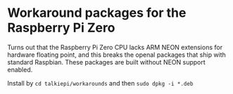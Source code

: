 # Workaround packages for the Raspberry Pi Zero 

Turns out that the Raspberry Pi Zero CPU lacks ARM NEON extensions for hardware floating point, and this breaks the openal packages that ship with standard Raspbian.  These packages are built without NEON support enabled.


Install by `cd talkiepi/workarounds` and then `sudo dpkg -i *.deb`
